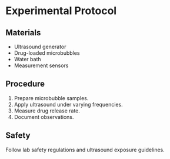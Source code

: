 # Experimental Protocol

## Materials
- Ultrasound generator
- Drug-loaded microbubbles
- Water bath
- Measurement sensors

## Procedure
1. Prepare microbubble samples.
2. Apply ultrasound under varying frequencies.
3. Measure drug release rate.
4. Document observations.

## Safety
Follow lab safety regulations and ultrasound exposure guidelines.
